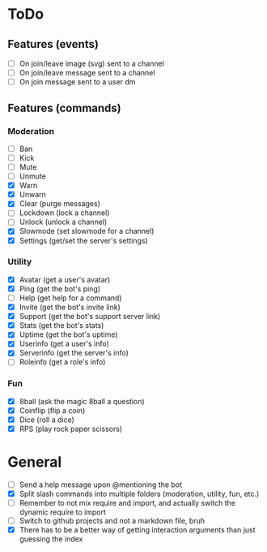 # ToDo

## Features (events)
- [ ] On join/leave image (svg) sent to a channel
- [ ] On join/leave message sent to a channel
- [ ] On join message sent to a user dm

## Features (commands)

### Moderation
- [ ] Ban
- [ ] Kick
- [ ] Mute
- [ ] Unmute
- [x] Warn
- [x] Unwarn
- [x] Clear (purge messages)
- [ ] Lockdown (lock a channel)
- [ ] Unlock (unlock a channel)
- [x] Slowmode (set slowmode for a channel)
- [x] Settings (get/set the server's settings)

### Utility
- [x] Avatar (get a user's avatar)
- [x] Ping (get the bot's ping)
- [ ] Help (get help for a command)
- [x] Invite (get the bot's invite link)
- [x] Support (get the bot's support server link)
- [x] Stats (get the bot's stats)
- [x] Uptime (get the bot's uptime)
- [x] Userinfo (get a user's info)
- [x] Serverinfo (get the server's info)
- [ ] Roleinfo (get a role's info)

### Fun
- [x] 8ball (ask the magic 8ball a question)
- [x] Coinflip (flip a coin)
- [x] Dice (roll a dice)
- [x] RPS (play rock paper scissors)

# General
- [ ] Send a help message upon @mentioning the bot
- [x] Split slash commands into multiple folders (moderation, utility, fun, etc.)
- [ ] Remember to not mix require and import, and actually switch the dynamic require to import
- [ ] Switch to github projects and not a markdown file, bruh
- [x] There has to be a better way of getting interaction arguments than just guessing the index
